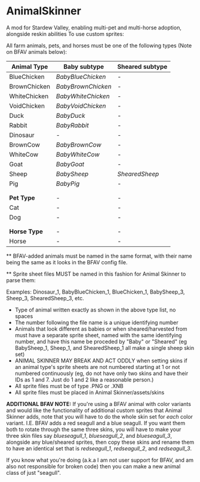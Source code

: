 # AnimalSkinner
A mod for Stardew Valley, enabling multi-pet and multi-horse adoption, alongside reskin abilities
To use custom sprites:

All farm animals, pets, and horses must be one of the following types (Note on BFAV animals below):

| **Animal Type** | **Baby subtype** | **Sheared subtype**|
|---|---|---|
| BlueChicken | *BabyBlueChicken* | - |
| BrownChicken | *BabyBrownChicken* | - |
| WhiteChicken | *BabyWhiteChicken* | - |
| VoidChicken | *BabyVoidChicken* | - |
| Duck | *BabyDuck* | - |
| Rabbit | *BabyRabbit* | - |
| Dinosaur | - | - |
| BrownCow | *BabyBrownCow* | - |
| WhiteCow | *BabyWhiteCow* | - |
| Goat | *BabyGoat* | - |
| Sheep | *BabySheep* | *ShearedSheep* |
| Pig | *BabyPig* | - |
| | | |
| | | |
| **Pet Type**| - | - |
| Cat | - | - |
| Dog | - | - |
| | | |
| | | |
| **Horse Type** | - | - |
| Horse | - | - |

** BFAV-added animals must be named in the same format, with their name being the same as it looks in the BFAV config file.

** Sprite sheet files MUST be named in this fashion for Animal Skinner to parse them:

Examples: Dinosaur_1, BabyBlueChicken_1, BlueChicken_1, BabySheep_3, Sheep_3, ShearedSheep_3, etc.


* Type of animal written exactly as shown in the above type list, no spaces
*  The number following the file name is a unique identifying number
*  Animals that look different as babies or when sheared/harvested from must have a separate sprite sheet, named with the same identifying number, and have this name be proceded by "Baby" or "Sheared" (eg BabySheep_1, Sheep_1, and ShearedSheep_1 all make a single sheep skin set)
* ANIMAL SKINNER MAY BREAK AND ACT ODDLY when setting skins if an animal type's sprite sheets are not numbered starting at 1 or not numbered continuously
(eg, do not have only two skins and have their IDs as 1 and 7. Just do 1 and 2 like a reasonable person.)
* All sprite files must be of type .PNG or .XNB
* All sprite files must be placed in Animal Skinner/assets/skins


**ADDITIONAL BFAV NOTE:**
If you're using a BFAV animal with color variants and would like the functionality of additional custom sprites that Animal Skinner adds, note that you will have to do the whole skin set for *each* color variant.
I.E. BFAV adds a red seagull and a blue seagull. If you want them both to rotate through the same three skins, you will have to make your three skin files say *blueseagull_1*, *blueseagull_2*, and *blueseagull_3*, alongside any blue/sheared sprites, then copy these skins and rename them to have an identical set that is *redseagull_1*, *redseagull_2*, and *redseagull_3*.

If you know what you're doing (a.k.a I am not user support for BFAV, and am also not responsible for broken code) then you can make a new animal class of just "seagull".
